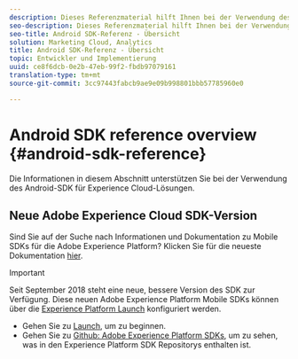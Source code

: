 ```yaml
---
description: Dieses Referenzmaterial hilft Ihnen bei der Verwendung des Android-SDK für Experience Cloud-Lösungen.
seo-description: Dieses Referenzmaterial hilft Ihnen bei der Verwendung des Android-SDK für Experience Cloud-Lösungen.
seo-title: Android SDK-Referenz - Übersicht
solution: Marketing Cloud, Analytics
title: Android SDK-Referenz - Übersicht
topic: Entwickler und Implementierung
uuid: ce8f6dcb-0e2b-47eb-99f2-fbdb97079161
translation-type: tm+mt
source-git-commit: 3cc97443fabcb9ae9e09b998801bbb57785960e0

---
```



# Android SDK reference overview {#android-sdk-reference}

Die Informationen in diesem Abschnitt unterstützen Sie bei der Verwendung des Android-SDK für Experience Cloud-Lösungen.

## Neue Adobe Experience Cloud SDK-Version

Sind Sie auf der Suche nach Informationen und Dokumentation zu Mobile SDKs für die Adobe Experience Platform? Klicken Sie für die neueste Dokumentation [hier](https://aep-sdks.gitbook.io/docs/).

>[!IMPORTANT]
>
>Seit September 2018 steht eine neue, bessere Version des SDK zur Verfügung. Diese neuen Adobe Experience Platform Mobile SDKs können über die [Experience Platform Launch](https://www.adobe.com/experience-platform/launch.html) konfiguriert werden.

* Gehen Sie zu [Launch](https://launch.adobe.com/), um zu beginnen.
* Gehen Sie zu [Github: Adobe Experience Platform SDKs](https://github.com/Adobe-Marketing-Cloud/acp-sdks), um zu sehen, was in den Experience Platform SDK Repositorys enthalten ist.